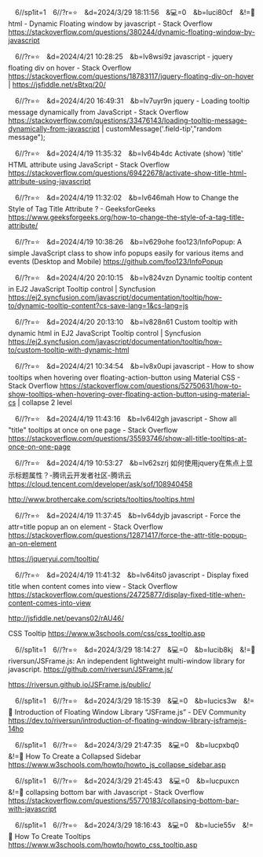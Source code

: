
　6//sp1it=1　6//?r=⭐　&d=2024/3/29 18:11:56　&💻=0　&b=luci80cf　&!=🌸
html - Dynamic Floating window by javascript - Stack Overflow
https://stackoverflow.com/questions/380244/dynamic-floating-window-by-javascript

　6//?r=⭐　&d=2024/4/21 10:28:25　&b=lv8wsi9z
javascript - jquery floating div on hover - Stack Overflow
https://stackoverflow.com/questions/18783117/jquery-floating-div-on-hover
|
https://jsfiddle.net/sBtxq/20/

　6//?r=⭐　&d=2024/4/20 16:49:31　&b=lv7uyr9n
jquery - Loading tooltip message dynamically from JavaScript - Stack Overflow
https://stackoverflow.com/questions/33476143/loading-tooltip-message-dynamically-from-javascript
|
customMessage('.field-tip',"random message");

　6//?r=⭐　&d=2024/4/19 11:35:32　&b=lv64b4dc
Activate (show) 'title' HTML attribute using JavaScript - Stack Overflow
https://stackoverflow.com/questions/69422678/activate-show-title-html-attribute-using-javascript

　6//?r=⭐　&d=2024/4/19 11:32:02　&b=lv646mah
How to Change the Style of <a> Tag Title Attribute ? - GeeksforGeeks
https://www.geeksforgeeks.org/how-to-change-the-style-of-a-tag-title-attribute/

　6//?r=⭐　&d=2024/4/19 10:38:26　&b=lv629ohe
foo123/InfoPopup: A simple JavaScript class to show info popups easily for various items and events (Desktop and Mobile)
https://github.com/foo123/InfoPopup

<link rel="stylesheet" type="text/css" href="https://foo123.github.io/examples/common/css/InfoPopup.min.css" media="all">
<script src="https://foo123.github.io/examples/common/js/InfoPopup.min.js"></script>

　6//?r=⭐　&d=2024/4/20 20:10:15　&b=lv824vzn
Dynamic tooltip content in EJ2 JavaScript Tooltip control | Syncfusion
https://ej2.syncfusion.com/javascript/documentation/tooltip/how-to/dynamic-tooltip-content?cs-save-lang=1&cs-lang=js

　6//?r=⭐　&d=2024/4/20 20:13:10　&b=lv828n61
Custom tooltip with dynamic html in EJ2 JavaScript Tooltip control | Syncfusion
https://ej2.syncfusion.com/javascript/documentation/tooltip/how-to/custom-tooltip-with-dynamic-html

　6//?r=⭐　&d=2024/4/21 10:34:54　&b=lv8x0upi
javascript - How to show tooltips when hovering over floating-action-button using Material CSS - Stack Overflow
https://stackoverflow.com/questions/52750631/how-to-show-tooltips-when-hovering-over-floating-action-button-using-material-cs
|
collapse 2 level

　6//?r=⭐　&d=2024/4/19 11:43:16　&b=lv64l2gh
javascript - Show all "title" tooltips at once on one page - Stack Overflow
https://stackoverflow.com/questions/35593746/show-all-title-tooltips-at-once-on-one-page

　6//?r=⭐　&d=2024/4/19 10:53:27　&b=lv62szrj
如何使用jquery在焦点上显示标题属性？-腾讯云开发者社区-腾讯云
https://cloud.tencent.com/developer/ask/sof/108940458

http://www.brothercake.com/scripts/tooltips/tooltips.html

　6//?r=⭐　&d=2024/4/19 11:37:45　&b=lv64dyjb
javascript - Force the attr=title popup an on element - Stack Overflow
https://stackoverflow.com/questions/12871417/force-the-attr-title-popup-an-on-element

https://jqueryui.com/tooltip/

　6//?r=⭐　&d=2024/4/19 11:41:32　&b=lv64its0
javascript - Display fixed title when content comes into view - Stack Overflow
https://stackoverflow.com/questions/24725877/display-fixed-title-when-content-comes-into-view

http://jsfiddle.net/pevans02/rAU46/

CSS Tooltip
https://www.w3schools.com/css/css_tooltip.asp

　6//sp1it=1　6//?r=⭐　&d=2024/3/29 18:14:27　&💻=0　&b=lucib8kj　&!=🌸
riversun/JSFrame.js: An independent lightweight multi-window library for javascript.
https://github.com/riversun/JSFrame.js/

https://riversun.github.io/JSFrame.js/public/

　6//sp1it=1　6//?r=⭐　&d=2024/3/29 18:15:39　&💻=0　&b=lucics3w　&!=🌸
Introduction of Floating Window Library “JSFrame.js” - DEV Community
https://dev.to/riversun/introduction-of-floating-window-library-jsframejs-14ho

　6//sp1it=1　6//?r=⭐　&d=2024/3/29 21:47:35　&💻=0　&b=lucpxbq0　&!=🌸
How To Create a Collapsed Sidebar
https://www.w3schools.com/howto/howto_js_collapse_sidebar.asp

　6//sp1it=1　6//?r=⭐　&d=2024/3/29 21:45:43　&💻=0　&b=lucpuxcn　&!=🌸
collapsing bottom bar with Javascript - Stack Overflow
https://stackoverflow.com/questions/55770183/collapsing-bottom-bar-with-javascript

　6//sp1it=1　6//?r=⭐　&d=2024/3/29 18:16:43　&💻=0　&b=lucie55v　&!=🌸
How To Create Tooltips
https://www.w3schools.com/howto/howto_css_tooltip.asp
